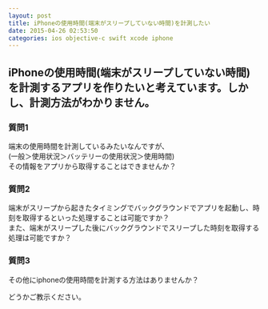 ```yaml
---
layout: post
title: iPhoneの使用時間(端末がスリープしていない時間)を計測したい
date: 2015-04-26 02:53:50
categories: ios objective-c swift xcode iphone
---
```

<!-- {% raw %} -->
<h2>iPhoneの使用時間(端末がスリープしていない時間)を計測するアプリを作りたいと考えています。しかし、計測方法がわかりません。</h2>

<h3>質問1</h3>

<p>端末の使用時間を計測しているみたいなんですが、<br>
(一般＞使用状況＞バッテリーの使用状況＞使用時間)<br>
その情報をアプリから取得することはできませんか？</p>

<h3>質問2</h3>

<p>端末がスリープから起きたタイミングでバックグラウンドでアプリを起動し、時刻を取得するといった処理することは可能ですか？<br>
また、端末がスリープした後にバックグラウンドでスリープした時刻を取得する処理は可能ですか？</p>

<h3>質問3</h3>

<p>その他にiphoneの使用時間を計測する方法はありませんか？</p>

<p>どうかご教示ください。</p>
<!-- {% endraw %} -->

